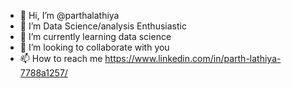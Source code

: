 - 👋 Hi, I’m @parthalathiya
- 👀 I’m Data Science/analysis Enthusiastic
- 🌱 I’m currently learning data science
- 💞️ I’m looking to collaborate with you
- 📫 How to reach me https://www.linkedin.com/in/parth-lathiya-7788a1257/

<!---
parthalathiya/parthalathiya is a ✨ special ✨ repository because its `README.md` (this file) appears on your GitHub profile.
You can click the Preview link to take a look at your changes.
--->
